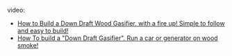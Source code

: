 video:
- [How to Build a Down Draft Wood Gasifier, with a fire up! Simple to follow and easy to build!](https://youtu.be/MTDzdzPv9Lk)
- [How To build a "Down Draft Gasifier". Run a car or generator on wood smoke!](https://youtu.be/pFO4kidcgqs)
